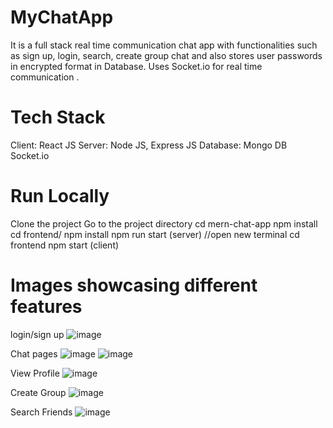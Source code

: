 # MyChatApp
It is a full stack real time communication chat app with functionalities such as sign up, login, search, create group chat and also stores user passwords in encrypted format in Database.
Uses Socket.io for real time communication .
# Tech Stack
Client: React JS
Server: Node JS, Express JS
Database: Mongo DB
Socket.io

# Run Locally
Clone the project
Go to the project directory
cd mern-chat-app
npm install
cd frontend/
npm install
npm run start (server)
//open new terminal
cd frontend
npm start (client)

# Images showcasing different features
login/sign up
![image](https://github.com/kuldeepjain2002/MyChatApp/assets/82469011/c83627ba-9864-40af-8526-7741a9361075)

Chat pages
![image](https://github.com/kuldeepjain2002/MyChatApp/assets/82469011/f22f6e03-8ecd-4de6-84bf-2f1167ce4201)
![image](https://github.com/kuldeepjain2002/MyChatApp/assets/82469011/a1f7c41f-e5cd-4831-927b-ffba49665013)

View Profile
![image](https://github.com/kuldeepjain2002/MyChatApp/assets/82469011/a9dc95a7-b342-4c7d-90df-c644bfc6317a)

Create Group
![image](https://github.com/kuldeepjain2002/MyChatApp/assets/82469011/b5626b2e-36f9-4f00-8b23-7c870d8041ad)

Search Friends
![image](https://github.com/kuldeepjain2002/MyChatApp/assets/82469011/b11519fa-7eeb-4c14-9db8-81a7c81d1456)




